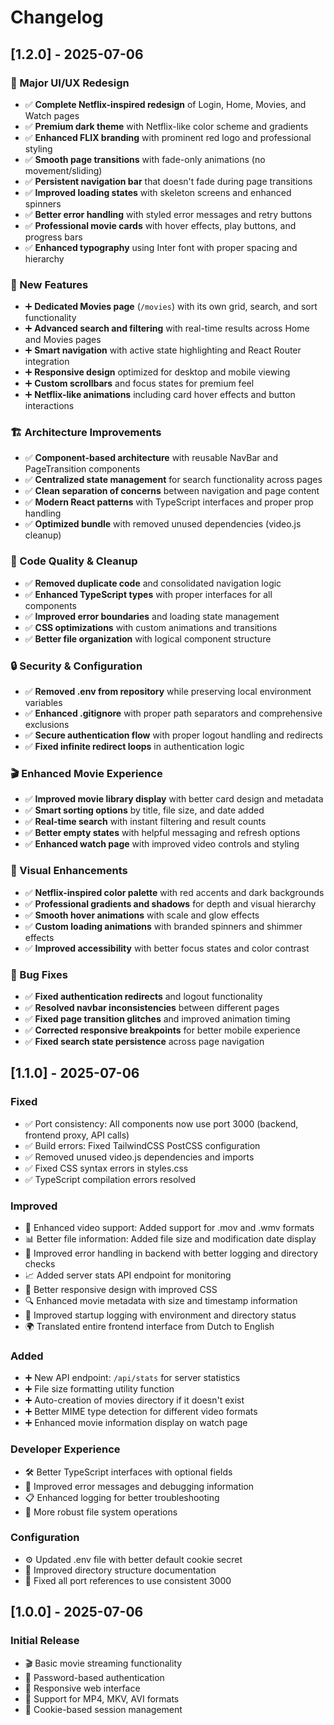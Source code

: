 # Changelog

## [1.2.0] - 2025-07-06

### 🎨 Major UI/UX Redesign
- ✅ **Complete Netflix-inspired redesign** of Login, Home, Movies, and Watch pages
- ✅ **Premium dark theme** with Netflix-like color scheme and gradients
- ✅ **Enhanced FLIX branding** with prominent red logo and professional styling
- ✅ **Smooth page transitions** with fade-only animations (no movement/sliding)
- ✅ **Persistent navigation bar** that doesn't fade during page transitions
- ✅ **Improved loading states** with skeleton screens and enhanced spinners
- ✅ **Better error handling** with styled error messages and retry buttons
- ✅ **Professional movie cards** with hover effects, play buttons, and progress bars
- ✅ **Enhanced typography** using Inter font with proper spacing and hierarchy

### 🚀 New Features
- ➕ **Dedicated Movies page** (`/movies`) with its own grid, search, and sort functionality
- ➕ **Advanced search and filtering** with real-time results across Home and Movies pages
- ➕ **Smart navigation** with active state highlighting and React Router integration
- ➕ **Responsive design** optimized for desktop and mobile viewing
- ➕ **Custom scrollbars** and focus states for premium feel
- ➕ **Netflix-like animations** including card hover effects and button interactions

### 🏗️ Architecture Improvements
- ✅ **Component-based architecture** with reusable NavBar and PageTransition components
- ✅ **Centralized state management** for search functionality across pages
- ✅ **Clean separation of concerns** between navigation and page content
- ✅ **Modern React patterns** with TypeScript interfaces and proper prop handling
- ✅ **Optimized bundle** with removed unused dependencies (video.js cleanup)

### 🔧 Code Quality & Cleanup
- ✅ **Removed duplicate code** and consolidated navigation logic
- ✅ **Enhanced TypeScript types** with proper interfaces for all components
- ✅ **Improved error boundaries** and loading state management
- ✅ **CSS optimizations** with custom animations and transitions
- ✅ **Better file organization** with logical component structure

### 🔒 Security & Configuration
- ✅ **Removed .env from repository** while preserving local environment variables
- ✅ **Enhanced .gitignore** with proper path separators and comprehensive exclusions
- ✅ **Secure authentication flow** with proper logout handling and redirects
- ✅ **Fixed infinite redirect loops** in authentication logic

### 🎬 Enhanced Movie Experience
- ✅ **Improved movie library display** with better card design and metadata
- ✅ **Smart sorting options** by title, file size, and date added
- ✅ **Real-time search** with instant filtering and result counts
- ✅ **Better empty states** with helpful messaging and refresh options
- ✅ **Enhanced watch page** with improved video controls and styling

### 🌟 Visual Enhancements
- ✅ **Netflix-inspired color palette** with red accents and dark backgrounds
- ✅ **Professional gradients and shadows** for depth and visual hierarchy
- ✅ **Smooth hover animations** with scale and glow effects
- ✅ **Custom loading animations** with branded spinners and shimmer effects
- ✅ **Improved accessibility** with better focus states and color contrast

### 🐛 Bug Fixes
- ✅ **Fixed authentication redirects** and logout functionality
- ✅ **Resolved navbar inconsistencies** between different pages
- ✅ **Fixed page transition glitches** and improved animation timing
- ✅ **Corrected responsive breakpoints** for better mobile experience
- ✅ **Fixed search state persistence** across page navigation

## [1.1.0] - 2025-07-06

### Fixed
- ✅ Port consistency: All components now use port 3000 (backend, frontend proxy, API calls)
- ✅ Build errors: Fixed TailwindCSS PostCSS configuration 
- ✅ Removed unused video.js dependencies and imports
- ✅ Fixed CSS syntax errors in styles.css
- ✅ TypeScript compilation errors resolved

### Improved
- 🎯 Enhanced video support: Added support for .mov and .wmv formats
- 📊 Better file information: Added file size and modification date display
- 🔧 Improved error handling in backend with better logging and directory checks
- 📈 Added server stats API endpoint for monitoring
- 🎨 Better responsive design with improved CSS
- 🔍 Enhanced movie metadata with size and timestamp information
- 📝 Improved startup logging with environment and directory status
- 🌍 Translated entire frontend interface from Dutch to English

### Added
- ➕ New API endpoint: `/api/stats` for server statistics
- ➕ File size formatting utility function
- ➕ Auto-creation of movies directory if it doesn't exist
- ➕ Better MIME type detection for different video formats
- ➕ Enhanced movie information display on watch page

### Developer Experience
- 🛠️ Better TypeScript interfaces with optional fields
- 🐛 Improved error messages and debugging information
- 📋 Enhanced logging for better troubleshooting
- 🔄 More robust file system operations

### Configuration
- ⚙️ Updated .env file with better default cookie secret
- 📂 Improved directory structure documentation
- 🔗 Fixed all port references to use consistent 3000

## [1.0.0] - 2025-07-06

### Initial Release
- 🎬 Basic movie streaming functionality
- 🔐 Password-based authentication
- 📱 Responsive web interface
- 🎥 Support for MP4, MKV, AVI formats
- 🍪 Cookie-based session management
